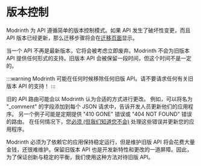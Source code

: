 # 版本控制

Modrinth 为 API 遵循简单的版本控制模式。如果 API 发生了破坏性变更，而且 API 版本已经更新，那么迁移步骤将会在[迁移页面](../migrations/information.md)显示。

当一个 API 不再是最新版本，它将会被考虑立即废弃。Modrinth 不会为旧版本 API 提供任何形式的支持。旧版本 API 会被保留一段时间，但这个时间不是一定的。

:::warning
Modrinth 可能在任何时候移除任何旧版 API。请不要请求任何有关旧版本 API 的支持！
:::

旧的 API 路由可能会以 Modrinth 认为合适的方式进行更改。 例如，可以将名为 "_comment" 的字段添加到每个 JSON 请求中，告诉开发人员更新他们的应用程序。 另一个例子可能是定期提供 "410 GONE" 错误或 "404 NOT FOUND" 错误的路由。 在任何情况下，您[必须 (但我们知道您不会)](https://datatracker.ietf.org/doc/html/rfc6919#section-1) 处理这些错误并更新您的应用程序。

Modrinth 必须为了依赖它的应用保持稳定运行，但是维护旧版 API 将会花费大量金钱，还很难维护。保留旧版本 API 也是开发新特性和更改的一道屏障。因此，为了保证创新与稳定的平衡，我们使用这种方法对待旧版 API。